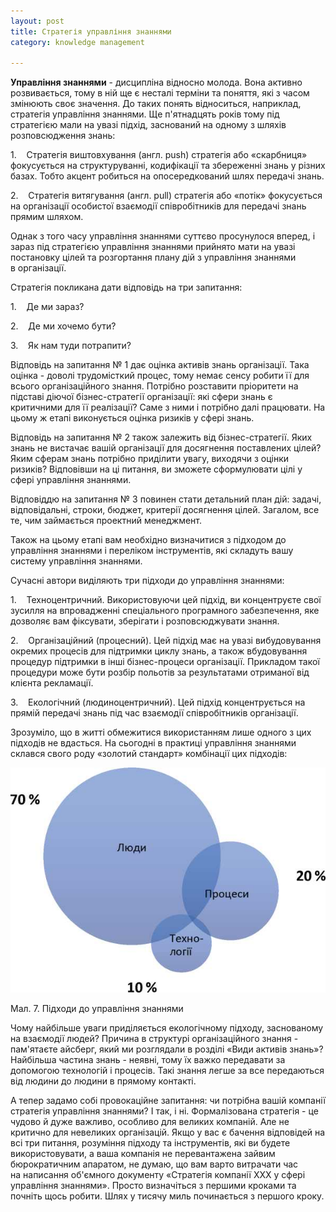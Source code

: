 ```yaml
---
layout: post
title: Стратегія управління знаннями
category: knowledge management

---
```

**Управління знаннями** - дисципліна відносно молода. Вона активно розвивається, тому в ній ще є несталі терміни та поняття, які з часом змінюють своє значення. До таких понять відноситься, наприклад, стратегія управління знаннями. Ще п'ятнадцять років тому під стратегією мали на увазі підхід, заснований на одному з шляхів розповсюдження знань:

1\.    Стратегія виштовхування (англ. push) стратегія або «скарбниця» фокусується на структуруванні, кодифікації та збереженні знань у різних базах. Тобто акцент робиться на опосередкований шлях передачі знань.

2\.    Стратегія витягування (англ. pull) стратегія або «потік» фокусується на організації особистої взаємодії співробітників для передачі знань прямим шляхом.

Однак з того часу управління знаннями суттєво просунулося вперед, і зараз під стратегією управління знаннями прийнято мати на увазі постановку цілей та розгортання плану дій з управління знаннями в організації.

Стратегія покликана дати відповідь на три запитання:

1\.    Де ми зараз?

2\.    Де ми хочемо бути?

3\.    Як нам туди потрапити?

Відповідь на запитання № 1 дає оцінка активів знань організації. Така оцінка - доволі трудомісткий процес, тому немає сенсу робити її для всього організаційного знання. Потрібно розставити пріоритети на підставі діючої бізнес-стратегії організації: які сфери знань є критичними для її реалізації? Саме з ними і потрібно далі працювати. На цьому ж етапі виконується оцінка ризиків у сфері знань.

Відповідь на запитання № 2 також залежить від бізнес-стратегії. Яких знань не вистачає вашій організації для досягнення поставлених цілей? Яким сферам знань потрібно приділити увагу, виходячи з оцінки ризиків? Відповівши на ці питання, ви зможете сформулювати цілі у сфері управління знаннями.

Відповіддю на запитання № 3 повинен стати детальний план дій: задачі, відповідальні, строки, бюджет, критерії досягнення цілей. Загалом, все те, чим займається проектний менеджмент.

Також на цьому етапі вам необхідно визначитися з підходом до управління знаннями і переліком інструментів, які складуть вашу систему управління знаннями.

Сучасні автори виділяють три підходи до управління знаннями:

1\.    Техноцентричний. Використовуючи цей підхід, ви концентруєте свої зусилля на впровадженні спеціального програмного забезпечення, яке дозволяє вам фіксувати, зберігати і розповсюджувати знання.

2\.    Організаційний (процесний). Цей підхід має на увазі вибудовування окремих процесів для підтримки циклу знань, а також вбудовування процедур підтримки в інші бізнес-процеси організації. Прикладом такої процедури може бути розбір польотів за результатами отриманої від клієнта рекламації.

3\.    Екологічний (людиноцентричний). Цей підхід концентрується на прямій передачі знань під час взаємодії співробітників організації.

Зрозуміло, що в житті обмежитися використанням лише одного з цих підходів не вдасться. На сьогодні в практиці управління знаннями склався свого роду «золотий стандарт» комбінації цих підходів:

![](/uploads/OleshkoV_Simple_KM_UA-8.jpg)

Мал. 7. Підходи до управління знаннями

Чому найбільше уваги приділяється екологічному підходу, заснованому на взаємодії людей? Причина в структурі організаційного знання - пам'ятаєте айсберг, який ми розглядали в розділі «Види активів знань»? Найбільша частина знань - неявні, тому їх важко передавати за допомогою технологій і процесів. Такі знання легше за все передаються від людини до людини в прямому контакті.

А тепер задамо собі провокаційне запитання: чи потрібна вашій компанії стратегія управління знаннями? І так, і ні. Формалізована стратегія - це чудово й дуже важливо, особливо для великих компаній. Але не критично для невеликих організацій. Якщо у вас є бачення відповідей на всі три питання, розуміння підходу та інструментів, які ви будете використовувати, а ваша компанія не перевантажена зайвим бюрократичним апаратом, не думаю, що вам варто витрачати час на написання об'ємного документу «Стратегія компанії ХХХ у сфері управління знаннями». Просто визначіться з першими кроками та почніть щось робити. Шлях у тисячу миль починається з першого кроку.